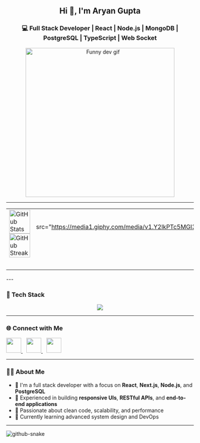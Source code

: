 <h2 align="center">Hi 👋, I'm Aryan Gupta</h2>
<h3 align="center">💻 Full Stack Developer | React | Node.js | MongoDB | PostgreSQL | TypeScript | Web Socket</h3>

<p align="center">
 <img src="https://media1.giphy.com/media/v1.Y2lkPTc5MGI3NjExZGdubnh4OTZtejJ2eWN4ZHV1enVpbDJjcms1d3k3cjdnNzNtaXY2cyZlcD12MV9pbnRlcm5hbF9naWZfYnlfaWQmY3Q9Zw/1gLZ32bMP5pY52PBsm/giphy.gif" width="400" alt="Funny dev gif" />

</p>

---

<table width="100%">
  <tr>
    <td valign="top" width="50%">
      <!-- GitHub stats on the left -->
      <a href="https://github.com/aryan10092">
        <img width="100%" src="https://github-readme-stats.vercel.app/api?username=aryan10092&theme=radical&title_color=ff3068?" alt="GitHub Stats" />
      </a>
      <a href="https://github.com/aryan10092">
        <img width="100%" src="http://github-readme-streak-stats.herokuapp.com/?user=aryan10092&theme=radical&date_format=M%20j%5B%2C%20Y%5D&ring=ff3068&fire=ff3068&sideNums=ff3068" alt="GitHub Streak" />
      </a>
    </td>
    <td valign="top" width="50%" align="right">
      
      
  <img src="https://media1.giphy.com/media/v1.Y2lkPTc5MGI3NjExZGdubnh4OTZtejJ2eWN4ZHV1enVpbDJjcms1d3k3cjdnNzNtaXY2cyZlcD12MV9pbnRlcm5hbF9naWZfYnlfaWQmY3Q9Zw/1gLZ32bMP5pY52PBsm/giphy.gif" width="400"
         
  alt="Funny dev gif" />

    </td>
  </tr>
</table>
---

### 🧰 Tech Stack

<p align="center">
  <!-- Skillicons -->
  <img src="https://skillicons.dev/icons?i=html,css,js,ts,react,nextjs,nodejs,express,mongodb,postgresql,tailwind,redux,git,github,vercel,docker,aws" />
</p>



---

### 🌐 Connect with Me

<p align="left">
  <a href="mailto:aryan9090900@gmail.com" target="_blank" style="margin-right: 10px;">
    <img src="https://img.shields.io/badge/Gmail-D14836?style=for-the-badge&logo=gmail&logoColor=white" height="40px" />
  </a>
  <a href="https://www.linkedin.com/in/aryan-gupta-6a700a341/" target="_blank" style="margin-right: 10px;">
    <img src="https://img.shields.io/badge/LinkedIn-0077B5?style=for-the-badge&logo=linkedin&logoColor=white" height="40px" />
  </a>
  <a href="https://www.aryantech.me/" target="_blank" style="margin-right: 10px;">
    <img src="https://img.shields.io/badge/Portfolio-000000?style=for-the-badge&logo=firefox-browser&logoColor=white" height="40px" />
  </a>
</p>



---

### 🧑‍💻 About Me

- 🌱 I'm a full stack developer with a focus on **React**, **Next.js**, **Node.js**, and **PostgreSQL**
- 💼 Experienced in building **responsive UIs**, **RESTful APIs**, and **end-to-end applications**
- 🧪 Passionate about clean code, scalability, and performance
- 🚀 Currently learning advanced system design and DevOps

---

<picture>
  <source media="(prefers-color-scheme: dark)" srcset="https://raw.githubusercontent.com/tobiasmeyhoefer/tobiasmeyhoefer/output/github-snake-dark.svg" />
  <source media="(prefers-color-scheme: light)" srcset="https://raw.githubusercontent.com/tobiasmeyhoefer/tobiasmeyhoefer/output/github-snake.svg" />
  <img alt="github-snake" src="https://raw.githubusercontent.com/tobiasmeyhoefer/tobiasmeyhoefer/output/github-snake.svg" />
</picture>
